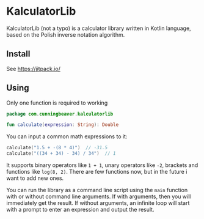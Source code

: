 # KalculatorLib

KalculatorLib (not a typo) is a calculator library written in Kotlin
language, based on the Polish inverse notation algorithm.

## Install
See https://jitpack.io/

## Using
Only one function is required to working
```kotlin
package com.cunningbeaver.kalculatorlib

fun calculate(expression: String): Double
```
You can input a common math expressions to it:
```kotlin
calculate("1.5 + -(8 * 4)")  // -31.5
calculate("((34 + 34) - 34) / 34")  // 1
```
It supports binary operators like `1 + 1`, unary operators like `-2`, brackets
and functions like `log(8, 2)`. There are few functions now, but in the future 
i want to add new ones.

You can run the library as a command line script using the `main` function with
or without command line arguments. If with arguments, then you will immediately
get the result. If without arguments, an infinite loop will start with a prompt
 to enter an expression and output the result.
